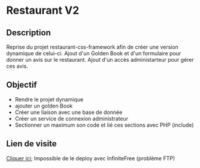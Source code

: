 # Restaurant V2

## Description

Reprise du projet restaurant-css-framework afin de créer une version dynamique de celui-ci. Ajout d'un Golden Book et d'un formulaire pour donner un avis sur le restaurant. Ajout d'un accès administarteur pour gérer ces avis.


## Objectif

- Rendre le projet dynamique
- ajouter un golden Book
- Créer une liaison avec une base de donnée
- Créer un service de connexion administrateur
- Sectionner un maximum son code et lié ces sections avec PHP (include)

## Lien de visite

[Cliquer ici]();
Impossible de le deploy avec InfiniteFree (problème FTP)
